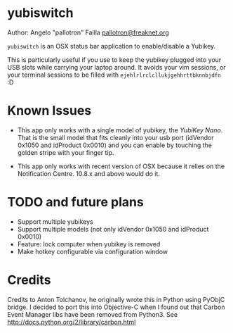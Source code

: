 yubiswitch
==========

Author: Angelo "pallotron" Failla <pallotron@freaknet.org>

`yubiswitch` is an OSX status bar application to enable/disable a Yubikey.

This is particularly useful if you use to keep the yubikey plugged into your
USB slots while carrying your laptop around. It avoids your vim sessions, or
your terminal sessions to be filled with `ejehlrlrclcllukjgehhrttbknnbjdfn` :D

Known Issues
============

* This app only works with a single model of yubikey, the *YubiKey Nano*.
That is the small model that fits cleanly into your usb port (idVendor 0x1050
and idProduct 0x0010) and you can enable by touching the golden stripe with
your finger tip.

* This app only works with recent version of OSX because it relies on the
Notification Centre. 10.8.x and above would do it.

TODO and future plans
=====================

* Support multiple yubikeys
* Support multiple models (not only idVendor 0x1050 and idProduct 0x0010)
* Feature: lock computer when yubikey is removed
* Make hotkey configurable via configuration window

Credits
=======

Credits to Anton Tolchanov, he originally wrote this in Python using PyObjC
bridge. I decided to port this into Objective-C when I found out that Carbon
Event Manager libs have been removed from Python3.
See http://docs.python.org/2/library/carbon.html